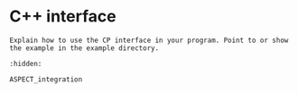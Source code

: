 C++ interface
=============

```{todo}
Explain how to use the CP interface in your program. Point to or show the example in the example directory.
```

```{toctree}
:hidden:

ASPECT_integration
```
